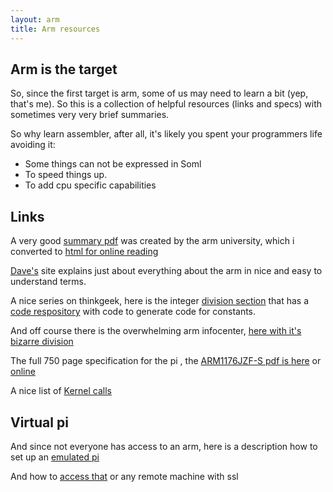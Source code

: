 ```yaml
---
layout: arm
title: Arm resources
---
```


## Arm is the target

So, since the first target is arm, some of us may need to learn a bit (yep, that's me). So this is
a collection of helpful resources (links and specs) with sometimes very very brief summaries.

So why learn assembler, after all, it's likely you spent your programmers life  avoiding it:

  - Some things can not be expressed in Soml
  - To speed things up.
  - To add cpu specific capabilities

## Links

A very good [summary pdf](/arm/arm_inst.pdf) was created by the arm university, which i converted
to [html for online reading](/arm/target.html)

[Dave's](http://www.davespace.co.uk/arm/introduction-to-arm/why-learn.html) site explains just about
everything about the arm in nice and easy to understand terms.

A nice series on thinkgeek, here is the integer [division section](http://thinkingeek.com/2013/08/11/arm-assembler-raspberry-pi-chapter-15/) that has a
[code respository](https://github.com/rofirrim/raspberry-pi-assembler/blob/master/chapter15/magic.py)
with code to generate code for constants.

And off course there is the overwhelming arm infocenter, [here with it's bizarre division](http://infocenter.arm.com/help/index.jsp?topic=/com.arm.doc.dui0473c/CEGECDGD.html)

The full 750 page specification for the pi , the [ARM1176JZF-S pdf is here](/arm/big_spec.pdf) or
[online](http://infocenter.arm.com/help/index.jsp?topic=/com.arm.doc.dui0553a/BABFADHJ.html)

A nice list of [Kernel calls](http://docs.cs.up.ac.za/programming/asm/derick_tut/syscalls.html) 
## Virtual pi

And since not everyone has access to an arm, here is a description how to set up an [emulated pi](/arm/qemu.html)

And how to [access that](/arm/remote_pi.html) or any remote machine with ssl
